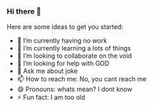 ### Hi there 👋

<!--
**ZolHo/ZolHo** is a ✨ _special_ ✨ repository because its `README.md` (this file) appears on your GitHub profile.
-->

Here are some ideas to get you started:

- 🔭 I’m currently having no work
- 🌱 I’m currently learning a lots of things
- 👯 I’m looking to collaborate on the void
- 🤔 I’m looking for help with GOD
- 💬 Ask me about joke
- 📫 How to reach me: No, you cant reach me
- 😄 Pronouns: whats mean? I dont know
- ⚡ Fun fact: I am too old 

